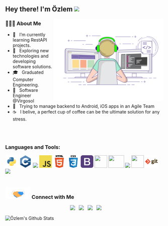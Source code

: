 <h2> Hey there! I'm Özlem <img src="https://github.com/souvikguria98/souvikguria98/blob/master/Hi.gif" width="25"></h2>
<img align="right" alt="GIF" src="https://raw.githubusercontent.com/devSouvik/devSouvik/master/gif3.gif" width="350"/>

<h3> 👨🏻‍💻 About Me </h3>

- 🔭 &nbsp; I’m currently learning RestAPI projects.
- 🤔 &nbsp; Exploring new technologies and developing software solutions.
- 🎓 &nbsp; Graduated Computer Engineering.
- 💼 &nbsp; Software Engineer @Virgosol
- 🌱 &nbsp; Trying to manage backend to Android, iOS apps
in an Agile Team
- ☕ &nbsp; I belive, a perfect cup of coffee can be the ultimate solution for any stress. 

<br><br>
<h3 align="left">Languages and Tools:</h3>
<code><img width="40" height="40" src="https://raw.githubusercontent.com/github/explore/80688e429a7d4ef2fca1e82350fe8e3517d3494d/topics/python/python.png" ></code>
<code><img width="40" height="40" src="https://raw.githubusercontent.com/github/explore/80688e429a7d4ef2fca1e82350fe8e3517d3494d/topics/cpp/cpp.png"></code>
<code><img height="40" src="https://www.cnjobs.dk/drupal/sites/default/files/2019-01/csharp-01.png"></code>
<code><img width="40" height="40" src="https://raw.githubusercontent.com/github/explore/80688e429a7d4ef2fca1e82350fe8e3517d3494d/topics/javascript/javascript.png"></code>
<code><img width="40" height="40" src="https://raw.githubusercontent.com/github/explore/80688e429a7d4ef2fca1e82350fe8e3517d3494d/topics/html/html.png"></code>
<code><img width="40" height="40" src="https://raw.githubusercontent.com/github/explore/80688e429a7d4ef2fca1e82350fe8e3517d3494d/topics/css/css.png"></code>
<code><img width="40" height="40" src="https://raw.githubusercontent.com/github/explore/80688e429a7d4ef2fca1e82350fe8e3517d3494d/topics/bootstrap/bootstrap.png"></code>
<code><img width="40"height="40" src="https://img.favpng.com/17/5/2/asp-net-mvc-logo-net-framework-model-view-controller-png-favpng-v24xiWvwG7hnY9K1Y9P8y3tfs.jpg"></code>
<code><img width="50"height="40" src="https://seeklogo.com/images/O/opencv-logo-2E094ACFAC-seeklogo.com.png"></code>
<code><img height="40" src="https://miro.medium.com/max/2894/0*91DAY0P8BdXHdp7l.png"></code>
<code><img width="40" height="40" src="https://img2.pngindir.com/20180806/pla/kisspng-visual-studio-2010-d%C3%A9veloppez-pour-le-web-avec-c-inicio-resyst-softwares-5b6887f22b0353.2037366115335772021762.jpg"></code>
<code><img height="40" src="https://raw.githubusercontent.com/github/explore/80688e429a7d4ef2fca1e82350fe8e3517d3494d/topics/git/git.png"></code>
<code><img height="40" src="https://upload.wikimedia.org/wikipedia/commons/3/31/NumPy_logo_2020.svg"></code>
<br><br>
<h3> <img src="https://github.com/0xAbdulKhalid/0xAbdulKhalid/raw/main/assets/mdImages/handshake.gif" width ="80"> Connect with Me </h3>

<p align="center">
&nbsp; <a href="https://twitter.com/ozlemiskenderr" target="_blank" rel="noopener noreferrer"><img src="https://img.icons8.com/plasticine/100/000000/twitter.png" width="50" /></a>  
&nbsp; <a href="https://www.instagram.com/_ozlemiskenderr/" target="_blank" rel="noopener noreferrer"><img src="https://img.icons8.com/plasticine/100/000000/instagram-new.png" width="50" /></a>  
&nbsp; <a href="https://www.linkedin.com/in/ozlemiskenderr/" target="_blank" rel="noopener noreferrer"><img src="https://img.icons8.com/plasticine/100/000000/linkedin.png" width="50" /></a>
&nbsp; <a href="mailto:ozlemisknderr@gmail.com" target="_blank" rel="noopener noreferrer"><img src="https://img.icons8.com/plasticine/100/000000/gmail.png"  width="50" /></a>
</p>

![Özlem's Github Stats](https://github-readme-stats.vercel.app/api?username=ozlemiskender&show_icons=true&title_color=fff&icon_color=79ff97&text_color=9f9f9f&bg_color=151515)
<br />

